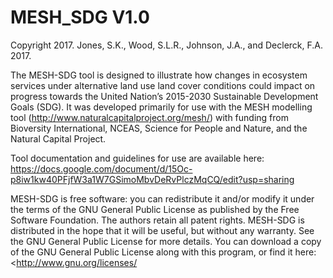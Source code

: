 # MESH_SDG V1.0

Copyright 2017. Jones, S.K., Wood, S.L.R., Johnson, J.A., and Declerck, F.A. 2017. 

The MESH-SDG tool is designed to illustrate how changes in ecosystem services under alternative land use land cover conditions could impact on progress towards the United Nation’s 2015-2030 Sustainable Development Goals (SDG).  It was developed primarily for use with the MESH modelling tool (http://www.naturalcapitalproject.org/mesh/) with funding from Bioversity International, NCEAS, Science for People and Nature, and the Natural Capital Project. 

Tool documentation and guidelines for use are available here: https://docs.google.com/document/d/15Oc-p8iw1kw40PFjfW3a1W7GSimoMbvDeRvPlczMqCQ/edit?usp=sharing 

MESH-SDG is free software: you can redistribute it and/or modify it under the terms of the GNU General Public License as published by the Free Software Foundation. The authors retain all patent rights. MESH-SDG is distributed in the hope that it will be useful, but without any warranty.  See the GNU General Public License for more details. You can download a copy of the GNU General Public License along with this program, or find it here: <http://www.gnu.org/licenses/
